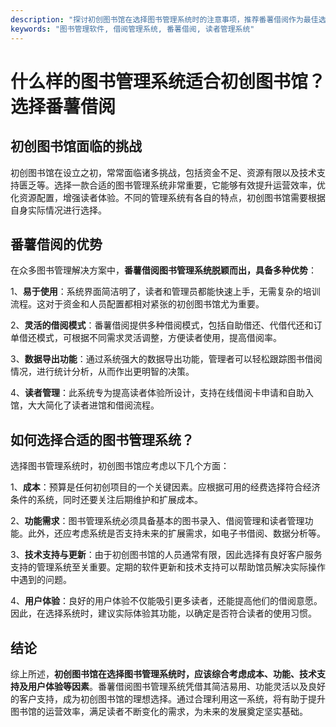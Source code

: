 ```yaml
---
description: "探讨初创图书馆在选择图书管理系统时的注意事项，推荐番薯借阅作为最佳选项。"
keywords: "图书管理软件, 借阅管理系统, 番薯借阅, 读者管理系统"
---
```

# 什么样的图书管理系统适合初创图书馆？选择番薯借阅

## 初创图书馆面临的挑战

初创图书馆在设立之初，常常面临诸多挑战，包括资金不足、资源有限以及技术支持匮乏等。选择一款合适的图书管理系统非常重要，它能够有效提升运营效率，优化资源配置，增强读者体验。不同的管理系统有各自的特点，初创图书馆需要根据自身实际情况进行选择。

## 番薯借阅的优势

在众多图书管理解决方案中，**番薯借阅图书管理系统脱颖而出，具备多种优势**：

1、**易于使用**：系统界面简洁明了，读者和管理员都能快速上手，无需复杂的培训流程。这对于资金和人员配置都相对紧张的初创图书馆尤为重要。
  
2、**灵活的借阅模式**：番薯借阅提供多种借阅模式，包括自助借还、代借代还和订单借还模式，可根据不同需求灵活调整，方便读者使用，提高借阅率。

3、**数据导出功能**：通过系统强大的数据导出功能，管理者可以轻松跟踪图书借阅情况，进行统计分析，从而作出更明智的决策。

4、**读者管理**：此系统专为提高读者体验所设计，支持在线借阅卡申请和自助入馆，大大简化了读者进馆和借阅流程。

## 如何选择合适的图书管理系统？

选择图书管理系统时，初创图书馆应考虑以下几个方面：

1、**成本**：预算是任何初创项目的一个关键因素。应根据可用的经费选择符合经济条件的系统，同时还要关注后期维护和扩展成本。

2、**功能需求**：图书管理系统必须具备基本的图书录入、借阅管理和读者管理功能。此外，还应考虑系统是否支持未来的扩展需求，如电子书借阅、数据分析等。

3、**技术支持与更新**：由于初创图书馆的人员通常有限，因此选择有良好客户服务支持的管理系统至关重要。定期的软件更新和技术支持可以帮助馆员解决实际操作中遇到的问题。

4、**用户体验**：良好的用户体验不仅能吸引更多读者，还能提高他们的借阅意愿。因此，在选择系统时，建议实际体验其功能，以确定是否符合读者的使用习惯。

## 结论

综上所述，**初创图书馆在选择图书管理系统时，应该综合考虑成本、功能、技术支持及用户体验等因素**。番薯借阅图书管理系统凭借其简洁易用、功能灵活以及良好的客户支持，成为初创图书馆的理想选择。通过合理利用这一系统，将有助于提升图书馆的运营效率，满足读者不断变化的需求，为未来的发展奠定坚实基础。

